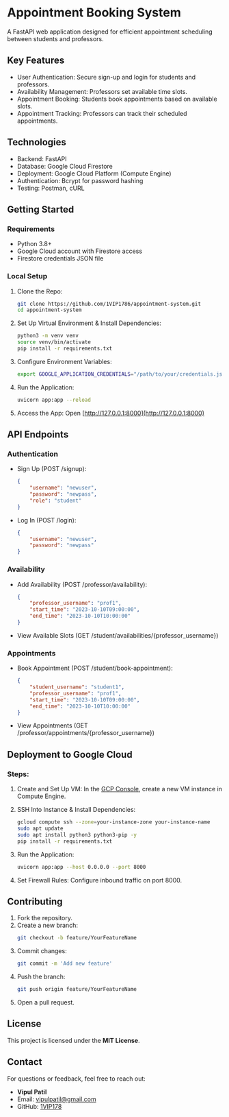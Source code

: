 Appointment Booking System
==========================

A FastAPI web application designed for efficient appointment scheduling between students and professors.

Key Features
-------------
- User Authentication: Secure sign-up and login for students and professors.
- Availability Management: Professors set available time slots.
- Appointment Booking: Students book appointments based on available slots.
- Appointment Tracking: Professors can track their scheduled appointments.

Technologies
-------------
- Backend: FastAPI
- Database: Google Cloud Firestore
- Deployment: Google Cloud Platform (Compute Engine)
- Authentication: Bcrypt for password hashing
- Testing: Postman, cURL

Getting Started
---------------
### Requirements
- Python 3.8+
- Google Cloud account with Firestore access
- Firestore credentials JSON file

### Local Setup

1. Clone the Repo:
    ```bash
    git clone https://github.com/1VIP1786/appointment-system.git
    cd appointment-system
    ```

2. Set Up Virtual Environment & Install Dependencies:
    ```bash
    python3 -m venv venv
    source venv/bin/activate
    pip install -r requirements.txt
    ```

3. Configure Environment Variables:
    ```bash
    export GOOGLE_APPLICATION_CREDENTIALS="/path/to/your/credentials.json"
    ```

4. Run the Application:
    ```bash
    uvicorn app:app --reload
    ```

5. Access the App: Open [http://127.0.0.1:8000](http://127.0.0.1:8000)

API Endpoints
-------------
### Authentication

- Sign Up (POST /signup):
    ```json
    {
        "username": "newuser",
        "password": "newpass",
        "role": "student"
    }
    ```

- Log In (POST /login):
    ```json
    {
        "username": "newuser",
        "password": "newpass"
    }
    ```

### Availability

- Add Availability (POST /professor/availability):
    ```json
    {
        "professor_username": "prof1",
        "start_time": "2023-10-10T09:00:00",
        "end_time": "2023-10-10T10:00:00"
    }
    ```

- View Available Slots (GET /student/availabilities/{professor_username})

### Appointments

- Book Appointment (POST /student/book-appointment):
    ```json
    {
        "student_username": "student1",
        "professor_username": "prof1",
        "start_time": "2023-10-10T09:00:00",
        "end_time": "2023-10-10T10:00:00"
    }
    ```

- View Appointments (GET /professor/appointments/{professor_username})

Deployment to Google Cloud
---------------------------
### Steps:

1. Create and Set Up VM: In the [GCP Console](https://console.cloud.google.com/), create a new VM instance in Compute Engine.

2. SSH Into Instance & Install Dependencies:
    ```bash
    gcloud compute ssh --zone=your-instance-zone your-instance-name
    sudo apt update
    sudo apt install python3 python3-pip -y
    pip install -r requirements.txt
    ```

3. Run the Application:
    ```bash
    uvicorn app:app --host 0.0.0.0 --port 8000
    ```

4. Set Firewall Rules: Configure inbound traffic on port 8000.

Contributing
------------
1. Fork the repository.
2. Create a new branch:
    ```bash
    git checkout -b feature/YourFeatureName
    ```
3. Commit changes:
    ```bash
    git commit -m 'Add new feature'
    ```
4. Push the branch:
    ```bash
    git push origin feature/YourFeatureName
    ```
5. Open a pull request.

License
-------
This project is licensed under the **MIT License**.

Contact
-------
For questions or feedback, feel free to reach out:

- **Vipul Patil**
- Email: [vipulpatil@gmail.com](mailto:vipulpatil1786@gmail.com)
- GitHub: [1VIP178](https://github.com/1VIP1786)

